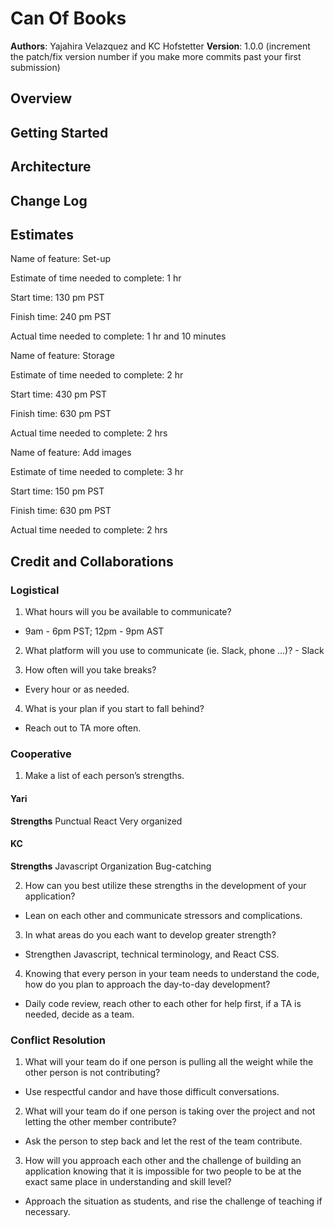 # Can Of Books

**Authors**: Yajahira Velazquez and KC Hofstetter
**Version**: 1.0.0 (increment the patch/fix version number if you make more commits past your first submission)

## Overview
<!-- Provide a high level overview of what this application is and why you are building it, beyond the fact that it's an assignment for this class. (i.e. What's your problem domain?) -->

## Getting Started
<!-- What are the steps that a user must take in order to build this app on their own machine and get it running? -->

## Architecture
<!-- Provide a detailed description of the application design. What technologies (languages, libraries, etc) you're using, and any other relevant design information. -->

## Change Log
<!-- Use this area to document the iterative changes made to your application as each feature is successfully implemented. Use time stamps. Here's an example:

01-01-2001 4:59pm - Application now has a fully-functional express server, with a GET route for the location resource. -->

## Estimates

Name of feature: Set-up

Estimate of time needed to complete: 1 hr

Start time: 130 pm PST

Finish time: 240 pm PST

Actual time needed to complete: 1 hr and 10 minutes

Name of feature: Storage

Estimate of time needed to complete: 2 hr

Start time: 430 pm PST

Finish time: 630 pm PST

Actual time needed to complete: 2 hrs

Name of feature: Add images

Estimate of time needed to complete: 3 hr

Start time: 150 pm PST

Finish time: 630 pm PST

Actual time needed to complete: 2 hrs

## Credit and Collaborations

### Logistical

1. What hours will you be available to communicate? 
- 9am - 6pm PST; 12pm - 9pm AST

2. What platform will you use to communicate (ie. Slack, phone …)? - Slack

3. How often will you take breaks? 
- Every hour or as needed.

4. What is your plan if you start to fall behind? 
- Reach out to TA more often.


### Cooperative

1. Make a list of each person’s strengths.

#### Yari
**Strengths**
Punctual
React
Very organized

#### KC
**Strengths**
Javascript 
Organization 
Bug-catching

2. How can you best utilize these strengths in the development of your application?
- Lean on each other and communicate stressors and complications.

3. In what areas do you each want to develop greater strength?
- Strengthen Javascript, technical terminology, and React CSS.

4. Knowing that every person in your team needs to understand the code, how do you plan to approach the day-to-day development?
- Daily code review, reach other to each other for help first, if a TA is needed, decide as a team.

### Conflict Resolution

1. What will your team do if one person is pulling all the weight while the other person is not contributing?
- Use respectful candor and have those difficult conversations.

2. What will your team do if one person is taking over the project and not letting the other member contribute?
- Ask the person to step back and let the rest of the team contribute.

3. How will you approach each other and the challenge of building an application knowing that it is impossible for two people to be at the exact same place in understanding and skill level?
- Approach the situation as students, and rise the challenge of teaching if necessary.


